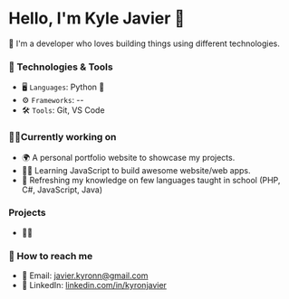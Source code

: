 # Hello, I'm Kyle Javier 👋

👀 I'm a developer who loves building things using different technologies.


### 🔧 Technologies & Tools
- 🖥️ `Languages`: Python 🐍
- ⚙️ `Frameworks`: --
- 🛠️ `Tools`: Git, VS Code


### 👨‍💻Currently working on
- 🌍 A personal portfolio website to showcase my projects.
- 🧑‍🎓 Learning JavaScript to build awesome website/web apps.
- 🌱 Refreshing my knowledge on few languages taught in school (PHP, C#, JavaScript, Java)


### Projects
- 👷🚧
  
### 🚀 How to reach me
- 📧 Email: javier.kyronn@gmail.com
- 🔗 LinkedIn: [linkedin.com/in/kyronjavier](www.linkedin.com/in/kyronjavier)


<!--
## 📈 GitHub Stats
![Kyle GitHub Stats](https://github-readme-stats.vercel.app/api?username=kyrnjvr&show_icons=true&count_private=true)
-->
